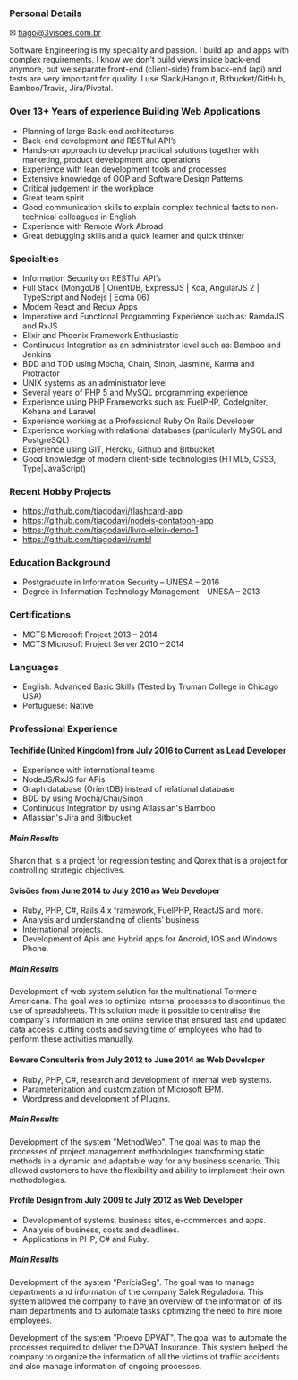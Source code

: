 ### Personal Details

✉ tiago@3visoes.com.br

Software Engineering is my speciality and passion. I build api and apps with complex requirements. I know we don't build views inside back-end anymore, but we separate front-end (client-side) from back-end (api) and tests are very important for quality. I use Slack/Hangout, Bitbucket/GitHub, Bamboo/Travis, Jira/Pivotal.

### Over 13+ Years of experience Building Web Applications

- Planning of large Back-end architectures
- Back-end development and RESTful API’s
- Hands-on approach to develop practical solutions together with marketing, product development and operations
- Experience with lean development tools and processes
- Extensive knowledge of OOP and Software Design Patterns
- Critical judgement in the workplace
- Great team spirit
- Good communication skills to explain complex technical facts to non-technical colleagues in English
- Experience with Remote Work Abroad
- Great debugging skills and a quick learner and quick thinker

### Specialties

- Information Security on RESTful API’s
- Full Stack (MongoDB | OrientDB, ExpressJS | Koa, AngularJS 2 | TypeScript and Nodejs | Ecma 06)
- Modern React and Redux Apps
- Imperative and Functional Programming Experience such as: RamdaJS and RxJS
- Elixir and Phoenix Framework Enthusiastic
- Continuous Integration as an administrator level such as: Bamboo and Jenkins
- BDD and TDD using Mocha, Chain, Sinon, Jasmine, Karma and Protractor
- UNIX systems as an administrator level
- Several years of PHP 5 and MySQL programming experience
- Experience using PHP Frameworks such as: FuelPHP, CodeIgniter, Kohana and Laravel
- Experience working as a Professional Ruby On Rails Developer
- Experience working with relational databases (particularly MySQL and PostgreSQL)
- Experience using GIT, Heroku, Github and Bitbucket
- Good knowledge of modern client-side technologies (HTML5, CSS3, Type|JavaScript)

### Recent Hobby Projects

- https://github.com/tiagodavi/flashcard-app
- https://github.com/tiagodavi/nodejs-contatooh-app
- https://github.com/tiagodavi/livro-elixir-demo-1
- https://github.com/tiagodavi/rumbl

### Education Background

- Postgraduate in Information Security – UNESA – 2016
- Degree in Information Technology Management - UNESA – 2013

### Certifications

- MCTS Microsoft Project 2013 – 2014
- MCTS Microsoft Project Server 2010 – 2014

### Languages

- English: Advanced Basic Skills (Tested by Truman College in Chicago USA)
- Portuguese: Native

### Professional Experience

#### Techifide (United Kingdom) from July 2016 to Current as Lead Developer

- Experience with international teams
- NodeJS/RxJS for APis
- Graph database (OrientDB) instead of relational database
- BDD by using Mocha/Chai/Sinon
- Continuous Integration by using Atlassian's Bamboo
- Atlassian's Jira and Bitbucket

##### Main Results
Sharon that is a project for regression testing and
Qorex that is a project for controlling strategic objectives.

#### 3visões from June 2014 to July 2016 as Web Developer

- Ruby, PHP, C#, Rails 4.x framework, FuelPHP, ReactJS and more.
- Analysis and understanding of clients' business.
- International projects.
- Development of Apis and Hybrid apps for Android, IOS and Windows Phone.

##### Main Results
Development of web system solution for the multinational Tormene Americana. The goal was to
optimize internal processes to discontinue the use of spreadsheets. This solution made it possible to centralise  the company's information in one online service that ensured fast and updated data access, cutting costs and saving time of employees who had to perform these activities manually.

#### Beware Consultoria from July 2012 to June 2014 as Web Developer

- Ruby, PHP, C#, research and development of internal web systems.
- Parameterization and customization of Microsoft EPM.
- Wordpress and development of Plugins.

##### Main Results
Development of the system "MethodWeb". The goal was to map the processes of project
management methodologies transforming static methods in a dynamic and adaptable way for any
business scenario. This allowed customers to have the flexibility and ability to implement their own methodologies.

#### Profile Design from July 2009 to July 2012 as Web Developer

- Development of systems, business sites, e-commerces and apps.
- Analysis of business, costs and deadlines.
- Applications in PHP, C# and Ruby.

##### Main Results
Development of the system "PeríciaSeg".  The goal was to manage departments and information of
the company Salek Reguladora. This system allowed the company to have an overview of the
information of its main departments and to automate tasks optimizing the need to hire more
employees.

Development of the system "Proevo DPVAT". The goal was to automate the processes required to
deliver the DPVAT Insurance. This system helped the company to organize the information of all
the victims of traffic accidents and also manage information of ongoing processes.
